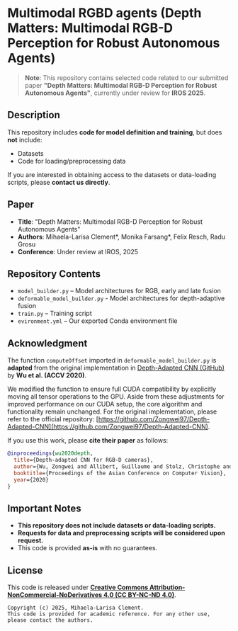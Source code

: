 # Multimodal RGBD agents (Depth Matters: Multimodal RGB-D Perception for Robust Autonomous Agents)  

> **Note**: This repository contains selected code related to our submitted paper **"Depth Matters: Multimodal RGB-D Perception for Robust Autonomous Agents"**, currently under review for **IROS 2025**.  

## Description  
This repository includes **code for model definition and training**, but does **not** include:  
- Datasets  
- Code for loading/preprocessing data  

If you are interested in obtaining access to the datasets or data-loading scripts, please **contact us directly**.

## Paper  
- **Title**: "Depth Matters: Multimodal RGB-D Perception for Robust Autonomous Agents"  
- **Authors**: Mihaela-Larisa Clement*, Monika Farsang*, Felix Resch, Radu Grosu
- **Conference**: Under review at IROS, 2025

## Repository Contents  
- `model_builder.py` – Model architectures for RGB, early and late fusion
- `deformable_model_builder.py` - Model architectures for depth-adaptive fusion
- `train.py` – Training script  
- `evironment.yml` – Our exported Conda environment file

## Acknowledgment  

The function `computeOffset` imported in `deformable_model_builder.py` is **adapted** from the original implementation in [Depth-Adapted CNN (GitHub)](https://github.com/Zongwei97/Depth-Adapted-CNN/blob/main/aCNN.py) by **Wu et al. (ACCV 2020)**.  

We modified the function to ensure full CUDA compatibility by explicitly moving all tensor operations to the GPU. Aside from these adjustments for improved performance on our CUDA setup, the core algorithm and functionality remain unchanged.
For the original implementation, please refer to the official repository: [https://github.com/Zongwei97/Depth-Adapted-CNN](https://github.com/Zongwei97/Depth-Adapted-CNN).  

If you use this work, please **cite their paper** as follows:  
```bibtex
@inproceedings{wu2020depth,
  title={Depth-adapted CNN for RGB-D cameras},
  author={Wu, Zongwei and Allibert, Guillaume and Stolz, Christophe and Demonceaux, C{\'e}dric},
  booktitle={Proceedings of the Asian Conference on Computer Vision},
  year={2020}
}
```

## Important Notes  
- **This repository does not include datasets or data-loading scripts.**  
- **Requests for data and preprocessing scripts will be considered upon request.**  
- This code is provided **as-is** with no guarantees.

## License  
This code is released under ****[Creative Commons Attribution-NonCommercial-NoDerivatives 4.0 (CC BY-NC-ND 4.0)](https://creativecommons.org/licenses/by-nc-nd/4.0/)****.

```text
Copyright (c) 2025, Mihaela-Larisa Clement.
This code is provided for academic reference. For any other use, please contact the authors.
```
